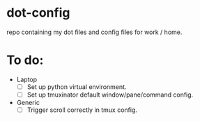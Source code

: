# dot-config
repo containing my dot files and config files for work / home.

# To do:

- Laptop
    - [ ] Set up python virtual environment.
    - [ ] Set up tmuxinator default window/pane/command config.

- Generic
    - [ ] Trigger scroll correctly in tmux config.
